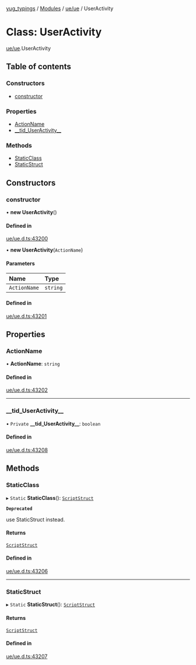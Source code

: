 [yug_typings](../README.md) / [Modules](../modules.md) / [ue/ue](../modules/ue_ue.md) / UserActivity

# Class: UserActivity

[ue/ue](../modules/ue_ue.md).UserActivity

## Table of contents

### Constructors

- [constructor](ue_ue.UserActivity.md#constructor)

### Properties

- [ActionName](ue_ue.UserActivity.md#actionname)
- [\_\_tid\_UserActivity\_\_](ue_ue.UserActivity.md#__tid_useractivity__)

### Methods

- [StaticClass](ue_ue.UserActivity.md#staticclass)
- [StaticStruct](ue_ue.UserActivity.md#staticstruct)

## Constructors

### constructor

• **new UserActivity**()

#### Defined in

[ue/ue.d.ts:43200](https://github.com/YugMetaverse/yug_typings/blob/25cad34/ue/ue.d.ts#L43200)

• **new UserActivity**(`ActionName`)

#### Parameters

| Name | Type |
| :------ | :------ |
| `ActionName` | `string` |

#### Defined in

[ue/ue.d.ts:43201](https://github.com/YugMetaverse/yug_typings/blob/25cad34/ue/ue.d.ts#L43201)

## Properties

### ActionName

• **ActionName**: `string`

#### Defined in

[ue/ue.d.ts:43202](https://github.com/YugMetaverse/yug_typings/blob/25cad34/ue/ue.d.ts#L43202)

___

### \_\_tid\_UserActivity\_\_

• `Private` **\_\_tid\_UserActivity\_\_**: `boolean`

#### Defined in

[ue/ue.d.ts:43208](https://github.com/YugMetaverse/yug_typings/blob/25cad34/ue/ue.d.ts#L43208)

## Methods

### StaticClass

▸ `Static` **StaticClass**(): [`ScriptStruct`](ue_ue.ScriptStruct.md)

**`Deprecated`**

use StaticStruct instead.

#### Returns

[`ScriptStruct`](ue_ue.ScriptStruct.md)

#### Defined in

[ue/ue.d.ts:43206](https://github.com/YugMetaverse/yug_typings/blob/25cad34/ue/ue.d.ts#L43206)

___

### StaticStruct

▸ `Static` **StaticStruct**(): [`ScriptStruct`](ue_ue.ScriptStruct.md)

#### Returns

[`ScriptStruct`](ue_ue.ScriptStruct.md)

#### Defined in

[ue/ue.d.ts:43207](https://github.com/YugMetaverse/yug_typings/blob/25cad34/ue/ue.d.ts#L43207)
